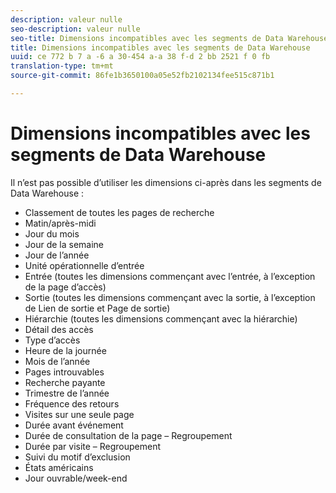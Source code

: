 ```yaml
---
description: valeur nulle
seo-description: valeur nulle
seo-title: Dimensions incompatibles avec les segments de Data Warehouse
title: Dimensions incompatibles avec les segments de Data Warehouse
uuid: ce 772 b 7 a -6 a 30-454 a-a 38 f-d 2 bb 2521 f 0 fb
translation-type: tm+mt
source-git-commit: 86fe1b3650100a05e52fb2102134fee515c871b1

---
```



# Dimensions incompatibles avec les segments de Data Warehouse

Il n’est pas possible d’utiliser les dimensions ci-après dans les segments de Data Warehouse :

* Classement de toutes les pages de recherche
* Matin/après-midi
* Jour du mois
* Jour de la semaine
* Jour de l’année
* Unité opérationnelle d’entrée
* Entrée (toutes les dimensions commençant avec l’entrée, à l’exception de la page d’accès)
* Sortie (toutes les dimensions commençant avec la sortie, à l’exception de Lien de sortie et Page de sortie)
* Hiérarchie (toutes les dimensions commençant avec la hiérarchie)
* Détail des accès
* Type d’accès
* Heure de la journée
* Mois de l’année
* Pages introuvables
* Recherche payante
* Trimestre de l’année
* Fréquence des retours
* Visites sur une seule page
* Durée avant événement
* Durée de consultation de la page – Regroupement
* Durée par visite – Regroupement
* Suivi du motif d’exclusion
* États américains
* Jour ouvrable/week-end

